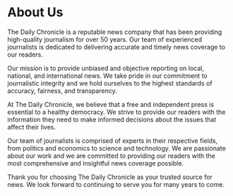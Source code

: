 # About Us

The Daily Chronicle is a reputable news company that has been providing high-quality journalism for over 50 years. Our team of experienced journalists is dedicated to delivering accurate and timely news coverage to our readers.

Our mission is to provide unbiased and objective reporting on local, national, and international news. We take pride in our commitment to journalistic integrity and we hold ourselves to the highest standards of accuracy, fairness, and transparency.

At The Daily Chronicle, we believe that a free and independent press is essential to a healthy democracy. We strive to provide our readers with the information they need to make informed decisions about the issues that affect their lives.

Our team of journalists is comprised of experts in their respective fields, from politics and economics to science and technology. We are passionate about our work and we are committed to providing our readers with the most comprehensive and insightful news coverage possible.

Thank you for choosing The Daily Chronicle as your trusted source for news. We look forward to continuing to serve you for many years to come.
